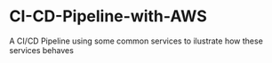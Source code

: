 # CI-CD-Pipeline-with-AWS
A CI/CD Pipeline using some common services to ilustrate how these services behaves
